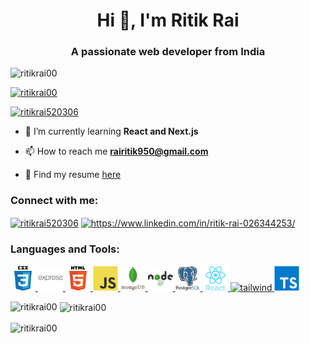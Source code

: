 <h1 align="center">Hi 👋, I'm Ritik Rai</h1>
<h3 align="center">A passionate web developer from India</h3>

<p align="left"> <img src="https://komarev.com/ghpvc/?username=ritikrai00&label=Profile%20views&color=0e75b6&style=flat" alt="ritikrai00" /> </p>

<p align="left"> <a href="https://github.com/ryo-ma/github-profile-trophy"><img src="https://github-profile-trophy.vercel.app/?username=ritikrai00" alt="ritikrai00" /></a> </p>

<p align="left"> <a href="https://twitter.com/ritikrai520306" target="blank"><img src="https://img.shields.io/twitter/follow/ritikrai520306?logo=twitter&style=for-the-badge" alt="ritikrai520306" /></a> </p>

- 🌱 I’m currently learning **React and Next.js**

- 📫 How to reach me **rairitik950@gmail.com**

- 📄 Find my resume [here](https://drive.google.com/file/d/1oazTVDvMZjAOHbIAeV9VeWnL8-iyqeT_/view?usp=sharing)

<h3 align="left">Connect with me:</h3>
<p align="left">
<a href="https://twitter.com/ritikrai520306" target="blank"><img align="center" src="https://raw.githubusercontent.com/rahuldkjain/github-profile-readme-generator/master/src/images/icons/Social/twitter.svg" alt="ritikrai520306" height="30" width="40" /></a>
<a href="https://linkedin.com/in/https://www.linkedin.com/in/ritik-rai-026344253/" target="blank"><img align="center" src="https://raw.githubusercontent.com/rahuldkjain/github-profile-readme-generator/master/src/images/icons/Social/linked-in-alt.svg" alt="https://www.linkedin.com/in/ritik-rai-026344253/" height="30" width="40" /></a>
</p>

<h3 align="left">Languages and Tools:</h3>
<p align="left"> <a href="https://www.w3schools.com/css/" target="_blank" rel="noreferrer"> <img src="https://raw.githubusercontent.com/devicons/devicon/master/icons/css3/css3-original-wordmark.svg" alt="css3" width="40" height="40"/> </a> <a href="https://expressjs.com" target="_blank" rel="noreferrer"> <img src="https://raw.githubusercontent.com/devicons/devicon/master/icons/express/express-original-wordmark.svg" alt="express" width="40" height="40"/> </a> <a href="https://www.w3.org/html/" target="_blank" rel="noreferrer"> <img src="https://raw.githubusercontent.com/devicons/devicon/master/icons/html5/html5-original-wordmark.svg" alt="html5" width="40" height="40"/> </a> <a href="https://developer.mozilla.org/en-US/docs/Web/JavaScript" target="_blank" rel="noreferrer"> <img src="https://raw.githubusercontent.com/devicons/devicon/master/icons/javascript/javascript-original.svg" alt="javascript" width="40" height="40"/> </a> <a href="https://www.mongodb.com/" target="_blank" rel="noreferrer"> <img src="https://raw.githubusercontent.com/devicons/devicon/master/icons/mongodb/mongodb-original-wordmark.svg" alt="mongodb" width="40" height="40"/> </a> <a href="https://nodejs.org" target="_blank" rel="noreferrer"> <img src="https://raw.githubusercontent.com/devicons/devicon/master/icons/nodejs/nodejs-original-wordmark.svg" alt="nodejs" width="40" height="40"/> </a> <a href="https://www.postgresql.org" target="_blank" rel="noreferrer"> <img src="https://raw.githubusercontent.com/devicons/devicon/master/icons/postgresql/postgresql-original-wordmark.svg" alt="postgresql" width="40" height="40"/> </a> <a href="https://reactjs.org/" target="_blank" rel="noreferrer"> <img src="https://raw.githubusercontent.com/devicons/devicon/master/icons/react/react-original-wordmark.svg" alt="react" width="40" height="40"/> </a> <a href="https://tailwindcss.com/" target="_blank" rel="noreferrer"> <img src="https://www.vectorlogo.zone/logos/tailwindcss/tailwindcss-icon.svg" alt="tailwind" width="40" height="40"/> </a> <a href="https://www.typescriptlang.org/" target="_blank" rel="noreferrer"> <img src="https://raw.githubusercontent.com/devicons/devicon/master/icons/typescript/typescript-original.svg" alt="typescript" width="40" height="40"/> </a> </p>

<p><img align="left" src="https://github-readme-stats.vercel.app/api/top-langs?username=ritikrai00&show_icons=true&locale=en&layout=compact" alt="ritikrai00" /></p>

<p>&nbsp;<img align="center" src="https://github-readme-stats.vercel.app/api?username=ritikrai00&show_icons=true&locale=en" alt="ritikrai00" /></p>

<p><img align="center" src="https://github-readme-streak-stats.herokuapp.com/?user=ritikrai00&" alt="ritikrai00" /></p>
